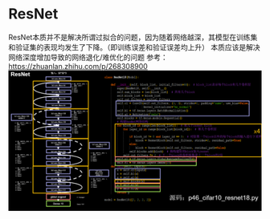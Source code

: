 # ResNet
ResNet本质并不是解决所谓过拟合的问题，因为随着网络越深，其模型在训练集和验证集的表现均发生了下降。（即训练误差和验证误差均上升）
本质应该是解决网络深度增加导致的网络退化/难优化的问题
参考：
https://zhuanlan.zhihu.com/p/268308900
![Resnet18](https://github.com/HenryWang628/Paper_Reading/blob/main/ResNet/Resnet18.PNG)

